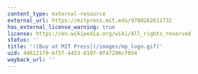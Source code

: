 ```yaml
---
content_type: external-resource
external_url: https://mitpress.mit.edu/9780262611732
has_external_license_warning: true
license: https://en.wikipedia.org/wiki/All_rights_reserved
status: ''
title: '![Buy at MIT Press](/images/mp_logo.gif)'
uid: 4d6121f9-bf5f-4453-8107-8f47296cf054
wayback_url: ''
---
```

